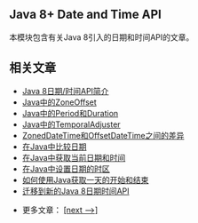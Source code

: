 ## Java 8+ Date and Time API

本模块包含有关Java 8引入的日期和时间API的文章。

## 相关文章

+ [Java 8日期/时间API简介](docs/Java8日期-时间API简介.md)
+ [Java中的ZoneOffset](docs/Java中的ZoneOffset.md)
+ [Java中的Period和Duration](docs/Java中的周期和持续时间.md)
+ [Java中的TemporalAdjuster](docs/Java中的TemporalAdjuster.md)
+ [ZonedDateTime和OffsetDateTime之间的差异](docs/ZonedDateTime和OffsetDateTime之间的差异.md)
+ [在Java中比较日期](docs/在Java中比较日期.md)
+ [在Java中获取当前日期和时间](docs/在Java中获取当前日期和时间.md)
+ [在Java中设置日期的时区](docs/在Java中设置日期的时区.md)
+ [如何使用Java获取一天的开始和结束](docs/如何使用Java获取一天的开始和结束.md)
+ [迁移到新的Java 8日期时间API](docs/迁移到新的Java8日期时间API.md)

- 更多文章： [[next -->]](../java8-datetime-2/README.md)